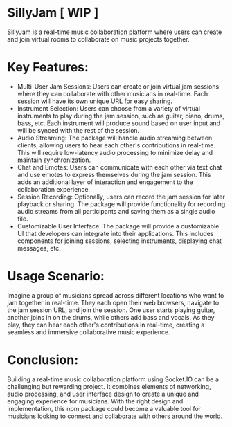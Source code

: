 # SillyJam [ WIP ]
SillyJam is a real-time music collaboration platform where users can create and join virtual rooms to collaborate on music projects together.

# Key Features:
- Multi-User Jam Sessions: Users can create or join virtual jam sessions where they can collaborate with other musicians in real-time. Each session will have its own unique URL for easy sharing.
- Instrument Selection: Users can choose from a variety of virtual instruments to play during the jam session, such as guitar, piano, drums, bass, etc. Each instrument will produce sound based on user input and will be synced with the rest of the session.
- Audio Streaming: The package will handle audio streaming between clients, allowing users to hear each other's contributions in real-time. This will require low-latency audio processing to minimize delay and maintain synchronization.
- Chat and Emotes: Users can communicate with each other via text chat and use emotes to express themselves during the jam session. This adds an additional layer of interaction and engagement to the collaboration experience.
- Session Recording: Optionally, users can record the jam session for later playback or sharing. The package will provide functionality for recording audio streams from all participants and saving them as a single audio file.
- Customizable User Interface: The package will provide a customizable UI that developers can integrate into their applications. This includes components for joining sessions, selecting instruments, displaying chat messages, etc.

# Usage Scenario:
Imagine a group of musicians spread across different locations who want to jam together in real-time. They each open their web browsers, navigate to the jam session URL, and join the session. One user starts playing guitar, another joins in on the drums, while others add bass and vocals. As they play, they can hear each other's contributions in real-time, creating a seamless and immersive collaborative music experience.

# Conclusion:
Building a real-time music collaboration platform using Socket.IO can be a challenging but rewarding project. It combines elements of networking, audio processing, and user interface design to create a unique and engaging experience for musicians. With the right design and implementation, this npm package could become a valuable tool for musicians looking to connect and collaborate with others around the world.

